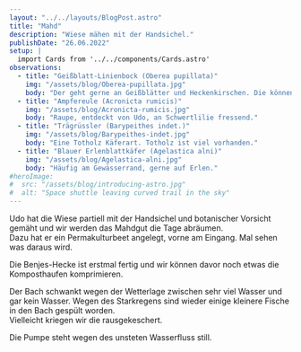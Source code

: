 ```yaml
---
layout: "../../layouts/BlogPost.astro"
title: "Mahd"
description: "Wiese mähen mit der Handsichel."
publishDate: "26.06.2022"
setup: |
  import Cards from '../../components/Cards.astro'
observations:
  - title: "Geißblatt-Linienbock (Oberea pupillata)"
    img: "/assets/blog/Oberea-pupillata.jpg"
    body: "Der geht gerne an Geißblätter und Heckenkirschen. Die können wir mal suchen im Gelände."
  - title: "Ampfereule (Acronicta rumicis)"
    img: "/assets/blog/Acronicta-rumicis.jpg"
    body: "Raupe, entdeckt von Udo, an Schwertlilie fressend."
  - title: "Trägrüssler (Barypeithes indet.)"
    img: "/assets/blog/Barypeithes-indet.jpg"
    body: "Eine Totholz Käferart. Totholz ist viel vorhanden."
  - title: "Blauer Erlenblattkäfer (Agelastica alni)"
    img: "/assets/blog/Agelastica-alni.jpg"
    body: "Häufig am Gewässerrand, gerne auf Erlen."
#heroImage:
#  src: "/assets/blog/introducing-astro.jpg"
#  alt: "Space shuttle leaving curved trail in the sky"
---
```


Udo hat die Wiese partiell mit der Handsichel und botanischer Vorsicht gemäht und wir werden das Mahdgut die Tage abräumen.  
Dazu hat er ein Permakulturbeet angelegt, vorne am Eingang. Mal sehen was daraus wird.

Die Benjes-Hecke ist erstmal fertig und wir können davor noch etwas die Komposthaufen komprimieren.

Der Bach schwankt wegen der Wetterlage zwischen sehr viel Wasser und gar kein Wasser.
Wegen des Starkregens sind wieder einige kleinere Fische in den Bach gespült worden.  
Vielleicht kriegen wir die rausgekeschert.

Die Pumpe steht wegen des unsteten Wasserfluss still.


<Cards observations={frontmatter.observations} />
